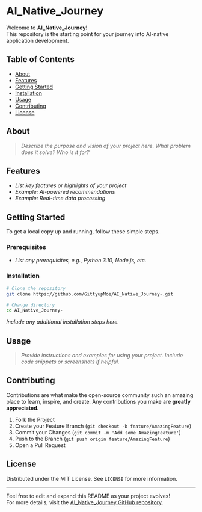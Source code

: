 # AI_Native_Journey

Welcome to **AI_Native_Journey**!  
This repository is the starting point for your journey into AI-native application development.

## Table of Contents

- [About](#about)
- [Features](#features)
- [Getting Started](#getting-started)
- [Installation](#installation)
- [Usage](#usage)
- [Contributing](#contributing)
- [License](#license)

## About

> _Describe the purpose and vision of your project here. What problem does it solve? Who is it for?_

## Features

- _List key features or highlights of your project_
- _Example: AI-powered recommendations_
- _Example: Real-time data processing_

## Getting Started

To get a local copy up and running, follow these simple steps.

### Prerequisites

- _List any prerequisites, e.g., Python 3.10, Node.js, etc._

### Installation

```bash
# Clone the repository
git clone https://github.com/GittyupMoe/AI_Native_Journey-.git

# Change directory
cd AI_Native_Journey-
```

_Include any additional installation steps here._

## Usage

> _Provide instructions and examples for using your project. Include code snippets or screenshots if helpful._

## Contributing

Contributions are what make the open-source community such an amazing place to learn, inspire, and create. Any contributions you make are **greatly appreciated**.

1. Fork the Project
2. Create your Feature Branch (`git checkout -b feature/AmazingFeature`)
3. Commit your Changes (`git commit -m 'Add some AmazingFeature'`)
4. Push to the Branch (`git push origin feature/AmazingFeature`)
5. Open a Pull Request

## License

Distributed under the MIT License. See `LICENSE` for more information.

---

Feel free to edit and expand this README as your project evolves!  
For more details, visit the [AI_Native_Journey GitHub repository](https://github.com/GittyupMoe/AI_Native_Journey-.git). 
